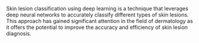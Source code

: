 Skin lesion classification using deep learning is a technique that leverages deep neural networks to accurately classify different types of skin lesions. This approach has gained significant attention in the field of dermatology as it offers the potential to improve the accuracy and efficiency of skin lesion diagnosis.
